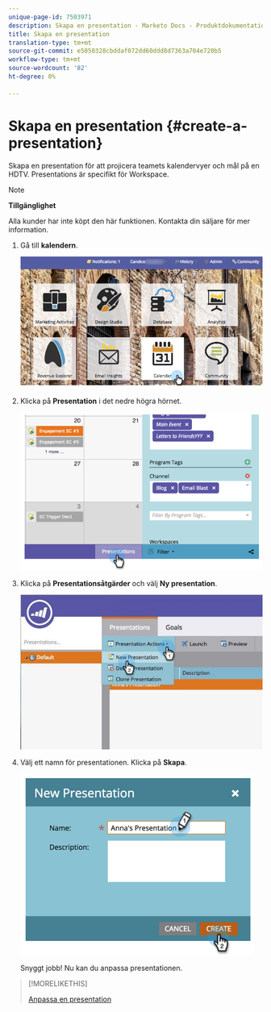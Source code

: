 ```yaml
---
unique-page-id: 7503971
description: Skapa en presentation - Marketo Docs - Produktdokumentation
title: Skapa en presentation
translation-type: tm+mt
source-git-commit: e5050328cbddaf072dd60ddd8d7363a704e720b5
workflow-type: tm+mt
source-wordcount: '82'
ht-degree: 0%

---
```



# Skapa en presentation {#create-a-presentation}

Skapa en presentation för att projicera teamets kalendervyer och mål på en HDTV. Presentations är specifikt för Workspace.

>[!NOTE]
>
>**Tillgänglighet**
>
>Alla kunder har inte köpt den här funktionen. Kontakta din säljare för mer information.

1. Gå till **kalendern**.

   ![](assets/2017-05-10-15-30-47.png)

1. Klicka på **Presentation** i det nedre högra hörnet.

   ![](assets/image2015-3-18-12-3a29-3a26.png)

1. Klicka på **Presentationsåtgärder** och välj **Ny presentation**.

   ![](assets/image2015-3-26-12-3a38-3a6.png)

1. Välj ett namn för presentationen. Klicka på **Skapa**.

   ![](assets/image2015-3-18-12-3a32-3a30.png)

   Snyggt jobb! Nu kan du anpassa presentationen.

>[!MORELIKETHIS]
>
>[Anpassa en presentation](/help/marketo/product-docs/core-marketo-concepts/marketing-calendar/calendar-hd/customize-a-presentation.md)

